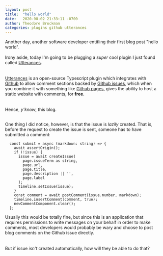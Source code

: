 ```yaml
---
layout: post
title:  "hello world"
date:   2020-08-02 21:33:11 -0700
author: Theodore Brockman
categories: plugins github utterances
---
```


Another day, another software developer entitling their first blog post "hello world".
<br />
<br />
Irony aside, today I'm going to be plugging a *super* cool plugin I just found called [Utterances](https://utteranc.es).
<br />
<br />
<br />
[Utterances](https://utteranc.es) is an open-source Typescript plugin which integrates with [Github](https://github.com) to allow comment sections backed by [Github issues](https://github.com/tbrockman/tbrockman.github.io/issues), which when you combine it with something like [Github pages](https://pages.github.com/), gives the ability to host a static website with comments, for **free**.
<br />
<br />
<br />
Hence, *y'know*, this blog.
<br />
<br />

One thing I did notice, however, is that the issue is *lazily* created. That is, before the request to create the issue is sent, someone has to have submitted a comment: 

<pre><code class="language-typescript">  const submit = async (markdown: string) => {
    await assertOrigin();
    if (!issue) {
      issue = await createIssue(
        page.issueTerm as string,
        page.url,
        page.title,
        page.description || '',
        page.label
      );
      timeline.setIssue(issue);
    }
    const comment = await postComment(issue.number, markdown);
    timeline.insertComment(comment, true);
    newCommentComponent.clear();
  };</code></pre>


Usually this would be totally fine, but since this is an application that requires permissions to write messages on your behalf in order to make comments, most developers would probably be wary and choose to post blog comments on the Github issue directly.
<br />
<br />
<br />
But if issue *isn't* created automatically, how will they be able to do that?


